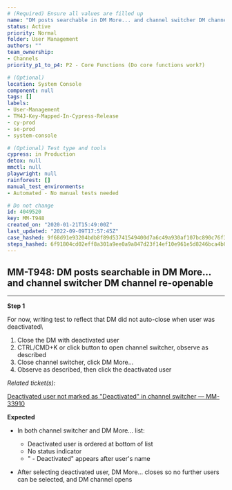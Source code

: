 ```yaml
---
# (Required) Ensure all values are filled up
name: "DM posts searchable in DM More... and channel switcher DM channel re-openable"
status: Active
priority: Normal
folder: User Management
authors: ""
team_ownership: 
- Channels
priority_p1_to_p4: P2 - Core Functions (Do core functions work?)

# (Optional)
location: System Console
component: null
tags: []
labels: 
- User-Management
- TM4J-Key-Mapped-In-Cypress-Release
- cy-prod
- se-prod
- system-console

# (Optional) Test type and tools
cypress: in Production
detox: null
mmctl: null
playwright: null
rainforest: []
manual_test_environments: 
- Automated - No manual tests needed

# Do not change
id: 4049520
key: MM-T948
created_on: "2020-01-21T15:49:00Z"
last_updated: "2022-09-09T17:57:45Z"
case_hashed: 9f68d91e93204bdb8f89d53741549400d7a6c49a930af107bc890c76f3724c323ef169dbc86384688f169eaef1cbf55d
steps_hashed: 6f91804cd02eff8a301a9ee0a9a847d23f14ef10e961e5d8246bca4b08fdaebd6a17f40071cb6ddcaca33558d125828d
---
```


<!-- (Auto-generated) Based on frontmatter's "key" and "name" -->

## MM-T948: DM posts searchable in DM More... and channel switcher DM channel re-openable

---

**Step 1**

For now, writing test to reflect that DM did not auto-close when user was deactivated\\

1. Close the DM with deactivated user
2. CTRL/CMD+K or click button to open channel switcher, observe as described
3. Close channel switcher, click DM More...
4. Observe as described, then click the deactivated user

_Related ticket(s):_

[Deactivated user not marked as "Deactivated" in channel switcher — MM-33910](https://mattermost.atlassian.net/browse/MM-33910)

**Expected**

- In both channel switcher and DM More... list:

  - Deactivated user is ordered at bottom of list
  - No status indicator
  - " - Deactivated" appears after user's name

- After selecting deactivated user, DM More... closes so no further users can be selected, and DM channel opens
